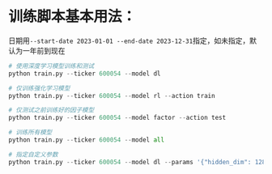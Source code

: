# 训练脚本基本用法：

日期用`--start-date 2023-01-01 --end-date 2023-12-31`指定，如未指定，默认为一年前到现在

```python
# 使用深度学习模型训练和测试
python train.py --ticker 600054 --model dl

# 仅训练强化学习模型
python train.py --ticker 600054 --model rl --action train

# 仅测试之前训练好的因子模型
python train.py --ticker 600054 --model factor --action test

# 训练所有模型
python train.py --ticker 600054 --model all

# 指定自定义参数
python train.py --ticker 600054 --model dl --params '{"hidden_dim": 128, "epochs": 100}'
```
